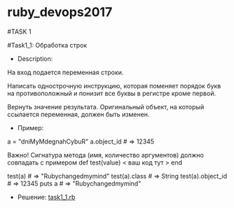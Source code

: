 # ruby_devops2017
#TASK 1

#Task1_1: Обработка строк

* Description:

На вход подается переменная строки.

Написать однострочную инструкцию, которая поменяет порядок букв на противоположный и понизит все буквы в регистре кроме первой.

Вернуть значение результата. Оригинальный объект, на который ссылается переменная, должен быть изменен.

* Пример:

a = "dniMyMdegnahCybuR"
a.object_id # => 12345

Важно! Сигнатура метода (имя, количество аргументов) должно совпадать с примером
def test(value)
 < ваш код тут >
end

test(a) # => "Rubychangedmymind"
test(a).class # => String
test(a).object_id # => 12345
puts a # => "Rubychangedmymind"

* Решение:
[task1_1.rb](scripts/task1_1.rb)

